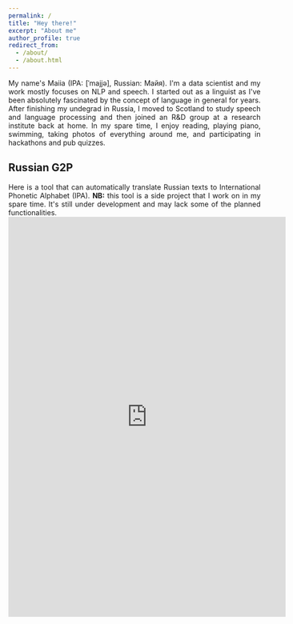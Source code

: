 ```yaml
---
permalink: /
title: "Hey there!"
excerpt: "About me"
author_profile: true
redirect_from:
  - /about/
  - /about.html
---
```


<div style="text-align: justify;">My name's Maiia (IPA: [ˈmajjə], Russian: Майя). I'm a data scientist and my work mostly focuses on NLP and speech. I started out as a linguist as I've been absolutely fascinated by the concept of language in general for years. After finishing my undegrad in Russia, I moved to Scotland to study speech and language processing and then joined an R&D group at a research institute back at home. In my spare time, I enjoy reading, playing piano, swimming, taking photos of everything around me, and participating in hackathons and pub quizzes.</div>


<h2>Russian G2P</h2>

<div style="text-align: justify;">Here is a tool that can automatically translate Russian texts to International Phonetic Alphabet (IPA). <b>NB:</b> this tool is a side project that I work on in my spare time. It's still under development and may lack some of the planned functionalities.</div>

<iframe src="https://ru-transcribe.herokuapp.com/" height="800" width="110%" frameBorder="0"></iframe>
